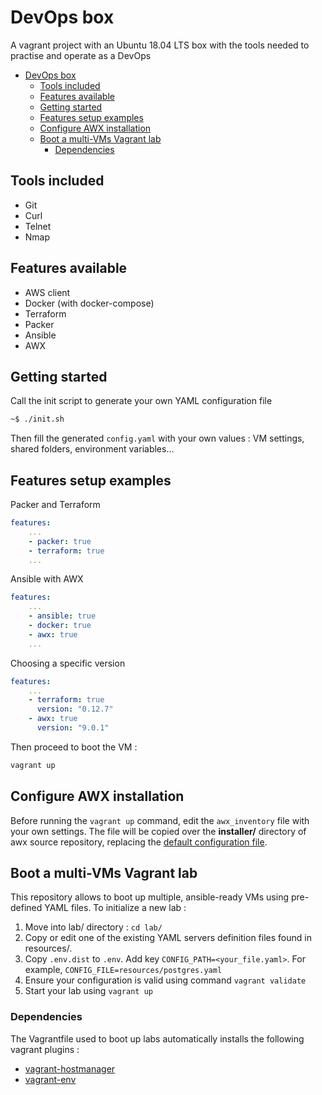 # DevOps box

A vagrant project with an Ubuntu 18.04 LTS box with the tools needed to practise and operate as a DevOps

- [DevOps box](#devops-box)
  - [Tools included](#tools-included)
  - [Features available](#features-available)
  - [Getting started](#getting-started)
  - [Features setup examples](#features-setup-examples)
  - [Configure AWX installation](#configure-awx-installation)
  - [Boot a multi-VMs Vagrant lab](#boot-a-multi-vms-vagrant-lab)
    - [Dependencies](#dependencies)

## Tools included

* Git
* Curl
* Telnet
* Nmap

## Features available

* AWS client
* Docker (with docker-compose)
* Terraform
* Packer
* Ansible
* AWX

## Getting started

Call the init script to generate your own YAML configuration file
```bash
~$ ./init.sh
```

Then fill the generated `config.yaml` with your own values : VM settings, shared folders, environment variables...

## Features setup examples

Packer and Terraform 
```yml
features:
    ...
    - packer: true
    - terraform: true
    ...
```

Ansible with AWX 
```yml
features:
    ...
    - ansible: true
    - docker: true
    - awx: true
    ...
```

Choosing a specific version
```yml
features:
    ...
    - terraform: true
      version: "0.12.7"
    - awx: true
      version: "9.0.1"
```

Then proceed to boot the VM :
```bash
vagrant up
```

## Configure AWX installation

Before running the `vagrant up` command, edit the `awx_inventory` file with your own settings. The file will be copied over the **installer/** directory of awx source repository, replacing the [default configuration file](https://github.com/ansible/awx/blob/devel/installer/inventory).

## Boot a multi-VMs Vagrant lab

This repository allows to boot up multiple, ansible-ready VMs using pre-defined YAML files. To initialize a new lab : 

1. Move into lab/ directory : `cd lab/`
2. Copy or edit one of the existing YAML servers definition files found in resources/.
3. Copy `.env.dist` to `.env`. Add key `CONFIG_PATH=<your_file.yaml>`. For example, `CONFIG_FILE=resources/postgres.yaml`
4. Ensure your configuration is valid using command `vagrant validate`
5. Start your lab using `vagrant up`

### Dependencies 

The Vagrantfile used to boot up labs automatically installs the following vagrant plugins :
- [vagrant-hostmanager](https://github.com/devopsgroup-io/vagrant-hostmanager)
- [vagrant-env](https://github.com/gosuri/vagrant-env)
